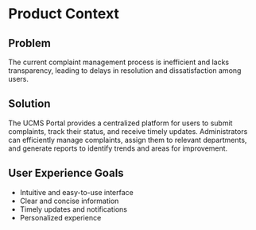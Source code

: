 # Product Context

## Problem

The current complaint management process is inefficient and lacks transparency, leading to delays in resolution and dissatisfaction among users.

## Solution

The UCMS Portal provides a centralized platform for users to submit complaints, track their status, and receive timely updates. Administrators can efficiently manage complaints, assign them to relevant departments, and generate reports to identify trends and areas for improvement.

## User Experience Goals

- Intuitive and easy-to-use interface
- Clear and concise information
- Timely updates and notifications
- Personalized experience
